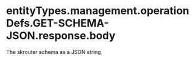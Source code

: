 # entityTypes.management.operationDefs.GET-SCHEMA-JSON.response.body

The skrouter schema as a JSON string.

